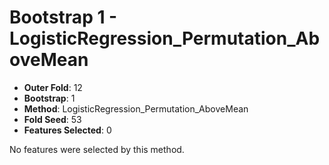 # Bootstrap 1 - LogisticRegression_Permutation_AboveMean

- **Outer Fold**: 12
- **Bootstrap**: 1
- **Method**: LogisticRegression_Permutation_AboveMean
- **Fold Seed**: 53
- **Features Selected**: 0

No features were selected by this method.
